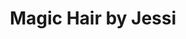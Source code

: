 ---
title: "Magic Hair by Jessi"
url: /oebisfelde-weferlingen/magic-hair-by-jessi/
shop: Friseur
---